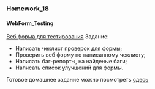 ### Homework_18
#### WebForm_Testing

[Веб форма для тестирования](http://itcareer.pythonanywhere.com)
Задание: 
* Написать чеклист проверок для формы;
* Проверить веб форму по написанному чеклисту;
* Написать баг-репорты, на найденые баги;
* Написать список улучшений для формы.
 
Готовое домашнее задание можно посмотреть [сдесь](https://docs.google.com/spreadsheets/d/1fzqJKgWBhKkG3ntkq8ke1l64oSHs5HlosR-Swb5EDOI/edit?usp=sharing)